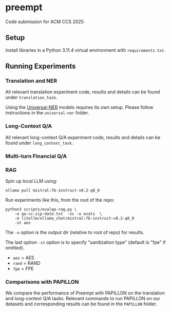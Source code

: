 # preempt
Code submission for ACM CCS 2025

## Setup
Install libraries in a Python 3.11.4 virtual environment with `requirements.txt`.

## Running Experiments
### Translation and NER
All relevant translation experiment code, results and details can be found under `translation_task`.

Using the [Universal-NER](https://github.com/universal-ner/universal-ner) models requires its own setup. Please follow instructions in the `universal-ner` folder.

### Long-Context Q/A
All relevant long-context Q/A experiment code, results and details can be found under `long_context_task`.

### Multi-turn Financial Q/A

### RAG
Spin up local LLM using:

```
ollama pull mistral:7b-instruct-v0.2-q8_0
```

Run experiments like this, from the root of the repo:

```
python3 scripts/evalqa-rag.py \
    -e qa-cc-zip-date.txt  -nc -o evals  \
    -m litellm/ollama_chat/mistral:7b-instruct-v0.2-q8_0 
    -st aes
```
The `-o` option is the output dir (relative to root of repo) for results.

The last option `-st` option is to specify "sanitization type" (default is "fpe" if omitted).
 - `aes` = AES
 - `rand` = RAND
 - `fpe` = FPE

### Comparisons with PAPILLON
We compare the performance of Preempt with PAPILLON on the translation and long-context Q/A tasks. Relevant commands to run PAPILLON on our datasets and corresponding results can be found in the `PAPILLON` folder.
